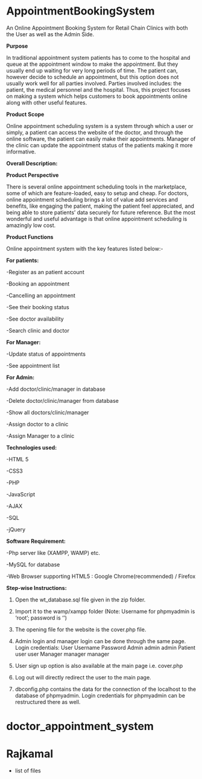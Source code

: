 # AppointmentBookingSystem

An Online Appointment Booking System for Retail Chain Clinics with both the User as well as the Admin Side.

**Purpose**

In traditional appointment system patients has to come to the hospital and queue at the appointment window to make the appointment. But they usually end up waiting for very long periods of time. The patient can, however decide to schedule an appointment, but this option does not usually work well for all parties involved. Parties involved includes: the patient, the medical personnel and the hospital. Thus, this project focuses on making a system which helps customers to book appointments online along with other useful features.

**Product Scope**

Online appointment scheduling system is a system through which a user or simply, a patient can access the website of the doctor, and through the online software, the patient can easily make their appointments. Manager of the clinic can update the appointment status of the patients making it more informative.

**Overall Description:**

**Product Perspective**

There is several online appointment scheduling tools in the marketplace, some of which are feature-loaded, easy to setup and cheap. For doctors, online appointment scheduling brings a lot of value add services and benefits, like engaging the patient, making the patient feel appreciated, and being able to store patients’ data securely for future reference. But the most wonderful and useful advantage is that online appointment scheduling is amazingly low cost.

**Product Functions**

Online appointment system with the key features listed below:-

**For patients:**

-Register as an patient account

-Booking an appointment

-Cancelling an appointment

-See their booking status

-See doctor availability

-Search clinic and doctor

**For Manager:**

-Update status of appointments

-See appointment list

**For Admin:**

-Add doctor/clinic/manager in database

-Delete doctor/clinic/manager from database

-Show all doctors/clinic/manager

-Assign doctor to a clinic

-Assign Manager to a clinic

**Technologies used:**

-HTML 5

-CSS3

-PHP

-JavaScript

-AJAX

-SQL

-jQuery

**Software Requirement:**

-Php server like (XAMPP, WAMP) etc.

-MySQL for database

-Web Browser supporting HTML5 : Google Chrome(recommended) / Firefox

**Step-wise Instructions:**

1. Open the wt_database.sql file given in the zip folder.

2. Import it to the wamp/xampp folder (Note: Username for phpmyadmin is ‘root’; password is ‘’)

3. The opening file for the website is the cover.php file.

4. Admin login and manager login can be done through the same page. Login credentials: User Username Password Admin admin admin Patient user user Manager manager manager

5. User sign up option is also available at the main page i.e. cover.php

6. Log out will directly redirect the user to the main page.

7. dbconfig.php contains the data for the connection of the localhost to the database of phpmyadmin. Login credentials for phpmyadmin can be restructured there as well.

# doctor_appointment_system

# Rajkamal

- list of files
